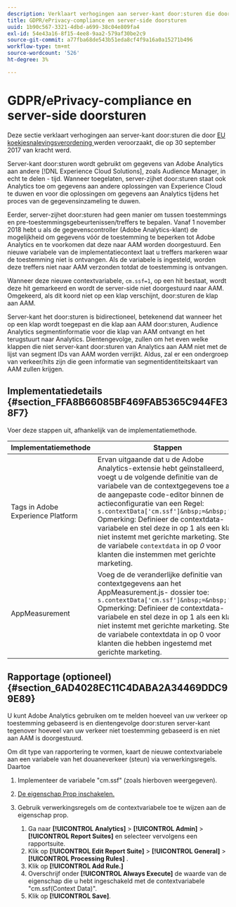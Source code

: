 ```yaml
---
description: Verklaart verhogingen aan server-kant door:sturen die door de EU verordening van de koekjesnaleving werden veroorzaakt.
title: GDPR/ePrivacy-compliance en server-side doorsturen
uuid: 1b90c567-3321-4dbd-a699-38c04e809fa4
exl-id: 54e43a16-8f15-4ee8-9aa2-579af30be2c9
source-git-commit: a77fba68de543b51eda8cf4f9a16a0a15271b496
workflow-type: tm+mt
source-wordcount: '526'
ht-degree: 3%

---
```


# GDPR/ePrivacy-compliance en server-side doorsturen

Deze sectie verklaart verhogingen aan server-kant door:sturen die door [EU koekjesnalevingsverordening ](https://ec.europa.eu/ipg/basics/legal/cookies/index_en.htm) werden veroorzaakt, die op 30 september 2017 van kracht werd.

Server-kant door:sturen wordt gebruikt om gegevens van Adobe Analytics aan andere [!DNL Experience Cloud Solutions], zoals Audience Manager, in echt te delen - tijd. Wanneer toegelaten, server-zijhet door:sturen staat ook Analytics toe om gegevens aan andere oplossingen van Experience Cloud te duwen en voor die oplossingen om gegevens aan Analytics tijdens het proces van de gegevensinzameling te duwen.

Eerder, server-zijhet door:sturen had geen manier om tussen toestemmings en pre-toestemmingsgebeurtenissen/treffers te bepalen. Vanaf 1 november 2018 hebt u als de gegevenscontroller (Adobe Analytics-klant) de mogelijkheid om gegevens vóór de toestemming te beperken tot Adobe Analytics en te voorkomen dat deze naar AAM worden doorgestuurd. Een nieuwe variabele van de implementatiecontext laat u treffers markeren waar de toestemming niet is ontvangen. Als de variabele is ingesteld, worden deze treffers niet naar AAM verzonden totdat de toestemming is ontvangen.

Wanneer deze nieuwe contextvariabele, `cm.ssf=1`, op een hit bestaat, wordt deze hit gemarkeerd en wordt de server-side niet doorgestuurd naar AAM. Omgekeerd, als dit koord niet op een klap verschijnt, door:sturen de klap aan AAM.

Server-kant het door:sturen is bidirectioneel, betekenend dat wanneer het op een klap wordt toegepast en die klap aan AAM door:sturen, Audience Analytics segmentinformatie voor die klap van AAM ontvangt en het terugstuurt naar Analytics. Dientengevolge, zullen om het even welke klappen die niet server-kant door:sturen van Analytics aan AAM niet met de lijst van segment IDs van AAM worden verrijkt. Aldus, zal er een ondergroep van verkeer/hits zijn die geen informatie van segmentidentiteitskaart van AAM zullen krijgen.

## Implementatiedetails {#section_FFA8B66085BF469FAB5365C944FE38F7}

Voer deze stappen uit, afhankelijk van de implementatiemethode.

| Implementatiemethode | Stappen |
|--- |--- |
| Tags in Adobe Experience Platform | Ervan uitgaande dat u de Adobe Analytics-extensie hebt geïnstalleerd, voegt u de volgende definitie van de variabele van de contextgegevens toe aan de aangepaste code-editor binnen de actieconfiguratie van een Regel: <br/>`s.contextData['cm.ssf']&nbsp;=&nbsp;'1' ` <br/>Opmerking:  Definieer de contextdata-variabele en stel deze in op 1 als een klant niet instemt met gerichte marketing. Stel de variabele `contextdata` in op *0* voor klanten die instemmen met gerichte marketing. |
| AppMeasurement | Voeg de de veranderlijke definitie van contextgegevens aan het AppMeasurement.js- dossier toe:  <br/>`s.contextData['cm.ssf']&nbsp;=&nbsp;'1' ` <br/>Opmerking:  Definieer de contextdata-variabele en stel deze in op 1 als een klant niet instemt met gerichte marketing. Stel de variabele contextdata in op 0 voor klanten die hebben ingestemd met gerichte marketing. |

## Rapportage (optioneel) {#section_6AD4028EC11C4DABA2A34469DDC99E89}

U kunt Adobe Analytics gebruiken om te melden hoeveel van uw verkeer op toestemming gebaseerd is en dientengevolge door:sturen server-kant tegenover hoeveel van uw verkeer niet toestemming gebaseerd is en niet aan AAM is doorgestuurd.

Om dit type van rapportering te vormen, kaart de nieuwe contextvariabele aan een variabele van het douaneverkeer (steun) via verwerkingsregels. Daartoe

1. Implementeer de variabele &quot;cm.ssf&quot; (zoals hierboven weergegeven).
1. [De eigenschap Prop inschakelen.](/help/admin/admin/c-traffic-variables/traffic-var.md)
1. Gebruik verwerkingsregels om de contextvariabele toe te wijzen aan de eigenschap prop.

   1. Ga naar **[!UICONTROL Analytics]** > **[!UICONTROL Admin]** > **[!UICONTROL Report Suites]** en selecteer vervolgens een rapportsuite.
   1. Klik op  **[!UICONTROL Edit Report Suite]** > **[!UICONTROL General]** > **[!UICONTROL Processing Rules]** .
   1. Klik op **[!UICONTROL Add Rule.]**
   1. Overschrijf onder **[!UICONTROL Always Execute]** de waarde van de eigenschap die u hebt ingeschakeld met de contextvariabele &quot;cm.ssf(Context Data)&quot;.
   1. Klik op **[!UICONTROL Save]**.
